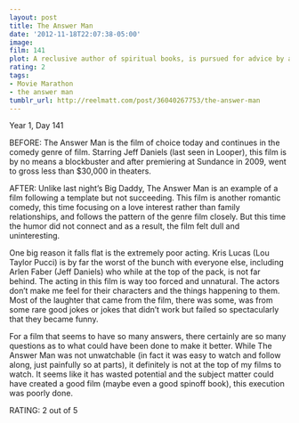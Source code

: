 ```yaml
---
layout: post
title: The Answer Man
date: '2012-11-18T22:07:38-05:00'
image: 
film: 141
plot: A reclusive author of spiritual books, is pursued for advice by a single mother and a man fresh out of rehab.
rating: 2
tags:
- Movie Marathon
- the answer man
tumblr_url: http://reelmatt.com/post/36040267753/the-answer-man
---
```


Year 1, Day 141

BEFORE: The Answer Man is the film of choice today and continues in the comedy genre of film. Starring Jeff Daniels (last seen in Looper), this film is by no means a blockbuster and after premiering at Sundance in 2009, went to gross less than $30,000 in theaters.

AFTER: Unlike last night’s Big Daddy, The Answer Man is an example of a film following a template but not succeeding. This film is another romantic comedy, this time focusing on a love interest rather than family relationships, and follows the pattern of the genre film closely. But this time the humor did not connect and as a result, the film felt dull and uninteresting.

One big reason it falls flat is the extremely poor acting. Kris Lucas (Lou Taylor Pucci) is by far the worst of the bunch with everyone else, including Arlen Faber (Jeff Daniels) who while at the top of the pack, is not far behind. The acting in this film is way too forced and unnatural. The actors don’t make me feel for their characters and the things happening to them. Most of the laughter that came from the film, there was some, was from some rare good jokes or jokes that didn’t work but failed so spectacularly that they became funny.

For a film that seems to have so many answers, there certainly are so many questions as to what could have been done to make it better. While The Answer Man was not unwatchable (in fact it was easy to watch and follow along, just painfully so at parts), it definitely is not at the top of my films to watch. It seems like it has wasted potential and the subject matter could have created a good film (maybe even a good spinoff book), this execution was poorly done.

RATING: 2 out of 5
